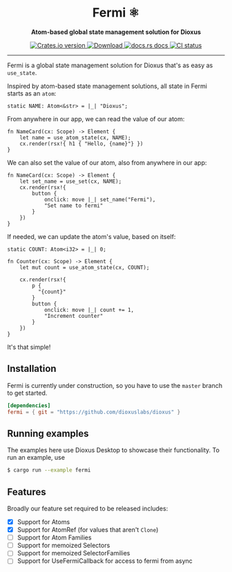 
<div align="center">
  <h1>Fermi ⚛</h1>
  <p>
    <strong>Atom-based global state management solution for Dioxus</strong>
  </p>
</div>


<div align="center">
  <!-- Crates version -->
  <a href="https://crates.io/crates/dioxus">
    <img src="https://img.shields.io/crates/v/dioxus.svg?style=flat-square"
    alt="Crates.io version" />
  </a>
  <!-- Downloads -->
  <a href="https://crates.io/crates/dioxus">
    <img src="https://img.shields.io/crates/d/dioxus.svg?style=flat-square"
      alt="Download" />
  </a>
  <!-- docs -->
  <a href="https://docs.rs/dioxus">
    <img src="https://img.shields.io/badge/docs-latest-blue.svg?style=flat-square"
      alt="docs.rs docs" />
  </a>
  <!-- CI -->
  <a href="https://github.com/jkelleyrtp/dioxus/actions">
    <img src="https://github.com/dioxuslabs/dioxus/actions/workflows/main.yml/badge.svg"
      alt="CI status" />
  </a>
</div>

-----

Fermi is a global state management solution for Dioxus that's as easy as `use_state`.

Inspired by atom-based state management solutions, all state in Fermi starts as an `atom`:

```rust, ignore
static NAME: Atom<&str> = |_| "Dioxus";
```

From anywhere in our app, we can read the value of our atom:

```rust, ignores
fn NameCard(cx: Scope) -> Element {
    let name = use_atom_state(cx, NAME);
    cx.render(rsx!{ h1 { "Hello, {name}"} })
}
```

We can also set the value of our atom, also from anywhere in our app:

```rust, ignore
fn NameCard(cx: Scope) -> Element {
    let set_name = use_set(cx, NAME);
    cx.render(rsx!{
        button {
            onclick: move |_| set_name("Fermi"),
            "Set name to fermi"
        }
    })
}
```

If needed, we can update the atom's value, based on itself:

```rust, ignore
static COUNT: Atom<i32> = |_| 0;

fn Counter(cx: Scope) -> Element {
    let mut count = use_atom_state(cx, COUNT);

    cx.render(rsx!{
        p {
          "{count}"
        }
        button {
            onclick: move |_| count += 1,
            "Increment counter"
        }
    })
}
```

It's that simple!

## Installation
Fermi is currently under construction, so you have to use the `master` branch to get started.

```toml
[dependencies]
fermi = { git = "https://github.com/dioxuslabs/dioxus" }
```


## Running examples

The examples here use Dioxus Desktop to showcase their functionality. To run an example, use
```sh
$ cargo run --example fermi
```

## Features

Broadly our feature set required to be released includes:
- [x] Support for Atoms
- [x] Support for AtomRef (for values that aren't `Clone`)
- [ ] Support for Atom Families
- [ ] Support for memoized Selectors
- [ ] Support for memoized SelectorFamilies
- [ ] Support for UseFermiCallback for access to fermi from async

